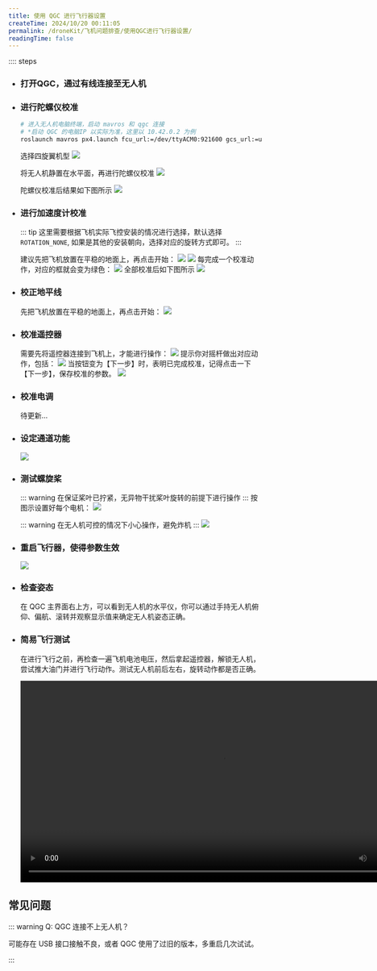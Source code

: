 ```yaml
---
title: 使用 QGC 进行飞行器设置
createTime: 2024/10/20 00:11:05
permalink: /droneKit/飞机问题排查/使用QGC进行飞行器设置/
readingTime: false
---
```


:::: steps

- ### 打开QGC，通过有线连接至无人机
    <!-- TODO(Derkai): 缺打开QGC，通过有线连接至无人机的示例 -->

- ### 进行陀螺仪校准
    ```bash
    # 进入无人机电脑终端，启动 mavros 和 qgc 连接
    # *启动 QGC 的电脑IP 以实际为准，这里以 10.42.0.2 为例
    roslaunch mavros px4.launch fcu_url:=/dev/ttyACM0:921600 gcs_url:=udp://:14556@10.42.0.2:14550
    ```

    选择四旋翼机型
    ![](https://emnavi-doc-img.oss-cn-beijing.aliyuncs.com/emnavi_assets/intro/qgc_step_9.png)

    将无人机静置在水平面，再进行陀螺仪校准
    ![](https://emnavi-doc-img.oss-cn-beijing.aliyuncs.com/emnavi_assets/intro/qgc_step_10.png)

    陀螺仪校准后结果如下图所示
    ![](https://emnavi-doc-img.oss-cn-beijing.aliyuncs.com/emnavi_assets/intro/qgc_step_11.png)

- ### 进行加速度计校准

    ::: tip 这里需要根据飞机实际飞控安装的情况进行选择，默认选择 `ROTATION_NONE`, 如果是其他的安装朝向，选择对应的旋转方式即可。
    :::

    建议先把飞机放置在平稳的地面上，再点击开始：
    ![](https://emnavi-doc-img.oss-cn-beijing.aliyuncs.com/emnavi_assets/intro/qgc_step_15.png)
    ![](https://emnavi-doc-img.oss-cn-beijing.aliyuncs.com/emnavi_assets/intro/qgc_step_12.png)
    每完成一个校准动作，对应的框就会变为绿色：
    ![](https://emnavi-doc-img.oss-cn-beijing.aliyuncs.com/emnavi_assets/intro/qgc_step_13.png)
    全部校准后如下图所示
    ![](https://emnavi-doc-img.oss-cn-beijing.aliyuncs.com/emnavi_assets/intro/qgc_step_14.png)


- ### 校正地平线
    先把飞机放置在平稳的地面上，再点击开始：
    ![](https://emnavi-doc-img.oss-cn-beijing.aliyuncs.com/emnavi_assets/intro/qgc_step_16.png)


- ### 校准遥控器
    需要先将遥控器连接到飞机上，才能进行操作：
    ![](https://emnavi-doc-img.oss-cn-beijing.aliyuncs.com/emnavi_assets/intro/qgc_step_17.png)
    提示你对摇杆做出对应动作，包括：
    ![](https://emnavi-doc-img.oss-cn-beijing.aliyuncs.com/emnavi_assets/intro/qgc_step_21.png)
    当按钮变为【下一步】时，表明已完成校准，记得点击一下【下一步】，保存校准的参数。
    ![](https://emnavi-doc-img.oss-cn-beijing.aliyuncs.com/emnavi_assets/intro/qgc_step_22.png)


- ### 校准电调
    待更新...

- ### 设定通道功能
    ![](https://emnavi-doc-img.oss-cn-beijing.aliyuncs.com/emnavi_assets/intro/qgc_step_25.png)

- ### 测试螺旋桨
    ::: warning 在保证桨叶已拧紧，无异物干扰桨叶旋转的前提下进行操作
    :::
    按图示设置好每个电机：
    ![](https://emnavi-doc-img.oss-cn-beijing.aliyuncs.com/emnavi_assets/intro/qgc_step_23.png)

    ::: warning 在无人机可控的情况下小心操作，避免炸机
    :::
    ![](https://emnavi-doc-img.oss-cn-beijing.aliyuncs.com/emnavi_assets/intro/qgc_step_24.png)


- ### 重启飞行器，使得参数生效
    ![](https://emnavi-doc-img.oss-cn-beijing.aliyuncs.com/emnavi_assets/intro/qgc_step_26.png)


- ### 检查姿态
    在 QGC 主界面右上方，可以看到无人机的水平仪，你可以通过手持无人机俯仰、偏航、滚转并观察显示值来确定无人机姿态正确。

- ### 简易飞行测试
    在进行飞行之前，再检查一遍飞机电池电压，然后拿起遥控器，解锁无人机，尝试推大油门并进行飞行动作。测试无人机前后左右，旋转动作都是否正确。

    <div>
    <video width="800" controls>
        <source src="https://emnavi-doc-img.oss-cn-beijing.aliyuncs.com/emnavi_video/intro/flight_demo.mp4" type="video/mp4" />
        您的浏览器不支持 video 标签。
    </video>
    </div>


## 常见问题

::: warning Q: QGC 连接不上无人机？

可能存在 USB 接口接触不良，或者 QGC 使用了过旧的版本，多重启几次试试。

:::

